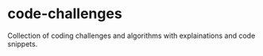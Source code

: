 # code-challenges
Collection of coding challenges and algorithms with explainations and code snippets.
